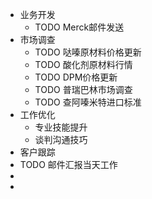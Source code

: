 - 业务开发
	- TODO Merck邮件发送
- 市场调查
	- TODO 哒嗪原材料价格更新
	- TODO 酸化剂原材料行情
	- TODO DPM价格更新
	- TODO 普瑞巴林市场调查
	- TODO 查阿嗪米特进口标准
- 工作优化
	- 专业技能提升
	- 谈判沟通技巧
- 客户跟踪
- TODO 邮件汇报当天工作
-
-